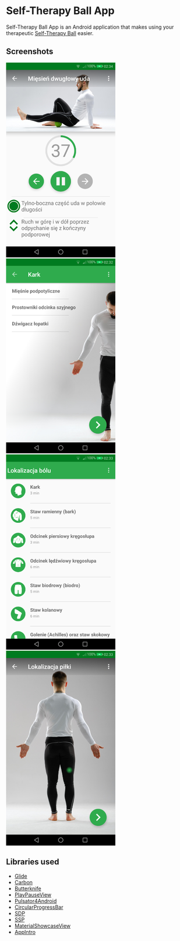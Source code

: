 # Self-Therapy Ball App
Self-Therapy Ball App is an Android application that makes using your therapeutic [Self-Therapy Ball](https://s-therapy.com/) easier. 

## Screenshots
<img src="https://github.com/Kedrad/self-therapy-ball-app/raw/master/1.png" width="300"> <img src="https://github.com/Kedrad/self-therapy-ball-app/raw/master/2.png" width="300"> <img src="https://github.com/Kedrad/self-therapy-ball-app/raw/master/3.png" width="300"> <img src="https://github.com/Kedrad/self-therapy-ball-app/raw/master/4.png" width="300">

## Libraries used

 * [Glide](https://github.com/bumptech/glide)
 * [Carbon](https://github.com/ZieIony/Carbon)
 * [Butterknife](https://github.com/JakeWharton/butterknife)
 * [PlayPauseView](https://github.com/OHoussein/android-material-play-pause-view)
 * [Pulsator4Android](https://github.com/booncol/Pulsator4Droid)
 * [CircularProgressBar](https://github.com/yuriy-budiyev/circular-progress-bar)
 * [SDP](https://github.com/intuit/sdp)
 * [SSP](https://github.com/intuit/ssp)
 * [MaterialShowcaseView](https://github.com/deano2390/MaterialShowcaseView)
 * [AppIntro](https://github.com/apl-devs/AppIntro)
 